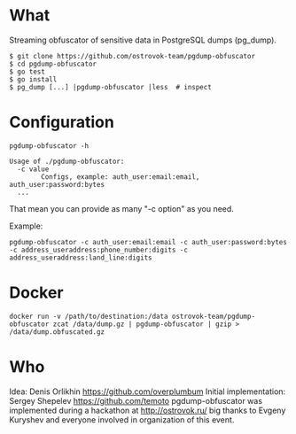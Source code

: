 What
====

Streaming obfuscator of sensitive data in PostgreSQL dumps (pg_dump).

    $ git clone https://github.com/ostrovok-team/pgdump-obfuscator
    $ cd pgdump-obfuscator
    $ go test
    $ go install
    $ pg_dump [...] |pgdump-obfuscator |less  # inspect


Configuration
====

```
pgdump-obfuscator -h

Usage of ./pgdump-obfuscator:
  -c value
    	Configs, example: auth_user:email:email, auth_user:password:bytes
  ...
```

That mean you can provide as many "-c option" as you need.

Example:

```
pgdump-obfuscator -c auth_user:email:email -c auth_user:password:bytes -c address_useraddress:phone_number:digits -c address_useraddress:land_line:digits
```


Docker
====

```
docker run -v /path/to/destination:/data ostrovok-team/pgdump-obfuscator zcat /data/dump.gz | pgdump-obfuscator | gzip > /data/dump.obfuscated.gz
```

Who
===

Idea: Denis Orlikhin https://github.com/overplumbum
Initial implementation: Sergey Shepelev https://github.com/temoto
pgdump-obfuscator was implemented during a hackathon at http://ostrovok.ru/ big thanks to Evgeny Kuryshev and everyone involved in organization of this event.
